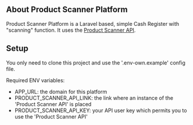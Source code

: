 ## About Product Scanner Platform

Product Scanner Platform is a Laravel based, simple Cash Register with "scanning" function. It uses the [Product Scanner API](https://github.com/weqqer/product-scanner-api).

## Setup

You only need to clone this project and use the '.env-own.example' config file.

Required ENV variables:
- APP_URL: the domain for this platform
- PRODUCT_SCANNER_API_LINK: the link where an instance of the 'Product Scanner API' is placed
- PRODUCT_SCANNER_API_KEY: your API user key which permits you to use the 'Product Scanner API'